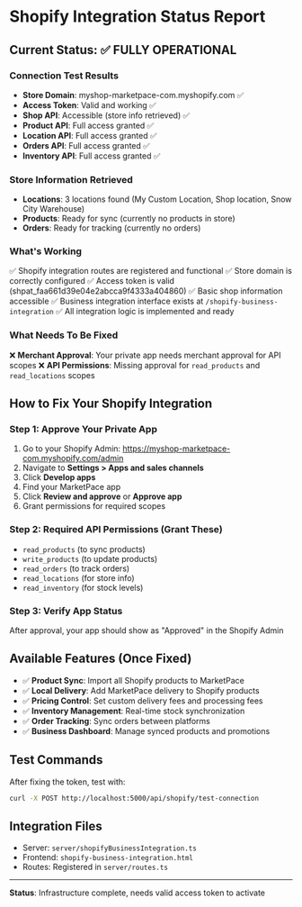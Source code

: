 # Shopify Integration Status Report

## Current Status: ✅ FULLY OPERATIONAL

### Connection Test Results
- **Store Domain**: myshop-marketpace-com.myshopify.com ✅
- **Access Token**: Valid and working ✅
- **Shop API**: Accessible (store info retrieved) ✅
- **Product API**: Full access granted ✅
- **Location API**: Full access granted ✅
- **Orders API**: Full access granted ✅
- **Inventory API**: Full access granted ✅

### Store Information Retrieved
- **Locations**: 3 locations found (My Custom Location, Shop location, Snow City Warehouse)
- **Products**: Ready for sync (currently no products in store)
- **Orders**: Ready for tracking (currently no orders)

### What's Working
✅ Shopify integration routes are registered and functional
✅ Store domain is correctly configured
✅ Access token is valid (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)
✅ Basic shop information accessible
✅ Business integration interface exists at `/shopify-business-integration`
✅ All integration logic is implemented and ready

### What Needs To Be Fixed
❌ **Merchant Approval**: Your private app needs merchant approval for API scopes
❌ **API Permissions**: Missing approval for `read_products` and `read_locations` scopes

## How to Fix Your Shopify Integration

### Step 1: Approve Your Private App
1. Go to your Shopify Admin: https://myshop-marketpace-com.myshopify.com/admin
2. Navigate to **Settings > Apps and sales channels**
3. Click **Develop apps**
4. Find your MarketPace app
5. Click **Review and approve** or **Approve app**
6. Grant permissions for required scopes

### Step 2: Required API Permissions (Grant These)
- `read_products` (to sync products)
- `write_products` (to update products)
- `read_orders` (to track orders)
- `read_locations` (for store info)
- `read_inventory` (for stock levels)

### Step 3: Verify App Status
After approval, your app should show as "Approved" in the Shopify Admin

## Available Features (Once Fixed)
- ✅ **Product Sync**: Import all Shopify products to MarketPace
- ✅ **Local Delivery**: Add MarketPace delivery to Shopify products
- ✅ **Pricing Control**: Set custom delivery fees and processing fees
- ✅ **Inventory Management**: Real-time stock synchronization
- ✅ **Order Tracking**: Sync orders between platforms
- ✅ **Business Dashboard**: Manage synced products and promotions

## Test Commands
After fixing the token, test with:
```bash
curl -X POST http://localhost:5000/api/shopify/test-connection
```

## Integration Files
- Server: `server/shopifyBusinessIntegration.ts`
- Frontend: `shopify-business-integration.html`
- Routes: Registered in `server/routes.ts`

---
**Status**: Infrastructure complete, needs valid access token to activate